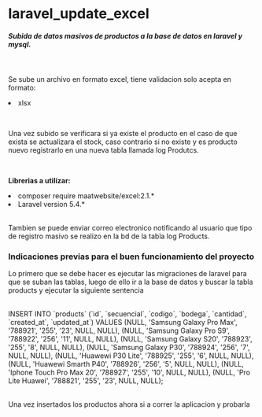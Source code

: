 <h1>laravel_update_excel</h1>

<h5>Subida de datos masivos de productos a la base de datos en laravel y mysql.</h5>
<br>
<p>Se sube un archivo en formato excel, tiene validacion solo acepta en formato:
  <li>xlsx</li>
</p> 
<br>
<p>Una vez subido se verificara si ya existe el producto en el caso de que exista se actualizara el stock, 
  caso contrario si no existe y es producto nuevo registrarlo en una nueva tabla llamada log Produtcs.</p>
  <br>
<p><b>Librerias a utilizar: </b></p>
<li>composer require maatwebsite/excel:2.1.*</li>
<li>Laravel version 5.4.*</li>
<br>
<p>Tambien se puede enviar correo electronico notificando al usuario que tipo de registro masivo se realizo 
  en la bd de la tabla log Products.</p>


<h3>Indicaciones previas para el buen funcionamiento del proyecto</h3>
 <p>Lo primero que se debe hacer es ejecutar las migraciones de laravel para que se suban las tablas, luego
 de ello ir a la base de datos y buscar la tabla products y ejecutar la siguiente sentencia</p>
 <br>
 INSERT INTO `products` (`id`, `secuencial`, `codigo`, `bodega`, `cantidad`, `created_at`, `updated_at`) VALUES (NULL, 'Samsung Galaxy Pro Max', '788921', '255', '23', NULL, NULL), (NULL, 'Samsung Galaxy Pro S9', '788922', '256', '11', NULL, NULL), (NULL, 'Samsung Galaxy S20', '788923', '255', '8', NULL, NULL), (NULL, 'Samsung Galaxy P30', '788924', '256', '7', NULL, NULL), (NULL, 'Huawewi P30 Lite', '788925', '255', '6', NULL, NULL), (NULL, 'Huawewi Smarth P40', '788926', '256', '5', NULL, NULL), (NULL, 'Iphone Touch Pro Max 20', '788927', '255', '10', NULL, NULL), (NULL, 'Pro Lite Huawei', '788821', '255', '23', NULL, NULL);
  <br><br>
  <p>Una vez insertados los productos ahora si a correr la aplicacion y probarla</p>
  
 
